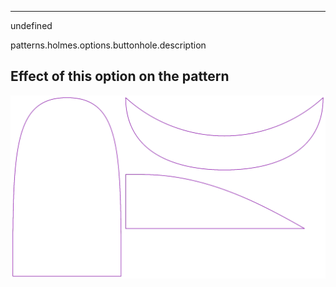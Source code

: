 ---

undefined

patterns.holmes.options.buttonhole.description

## Effect of this option on the pattern
![This image shows the effect of this option by superimposing several variants that have a different value for this option](holmes_buttonhole_sample.svg "Effect of this option on the pattern")